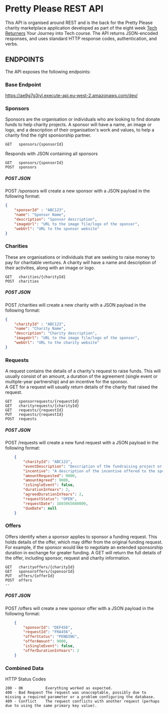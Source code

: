 # Pretty Please REST API

This API is organised around REST and is the back for the Pretty Please charity marketplace application developed as part of the eight week [Tech Returners](https://www.techreturners.com/) Your Journey into Tech course. The API returns JSON-encoded responses, and uses standard HTTP response codes, authentication, and verbs.


## ENDPOINTS
The API exposes the following endpoints:

### Base Endpoint 
https://ae9g7g3iyl.execute-api.eu-west-2.amazonaws.com/dev/


### Sponsors
Sponsors are the organisation or individuals who are looking to find donate funds to help charity projects. A sponsor will have a name, an image or logo, and a description of their organisation's work and values, to help a charity find the right sponsorship partner.

```
GET   sponsors/{sponsorId}
```
Responds with JSON containing all sponsors  
```
GET   sponsors/{sponsorId}
POST  sponsors 
```
##### POST JSON
POST /sponsors will create a new sponsor with a JSON payload in the following format: 
```json
{
    "sponsorId" : "ABC123",
    "name": "Sponsor Name",
    "description": "Sponsor description",
    "imageUrl": "URL to the image file/logo of the sponsor",
    "webUrl": "URL to the sponsor website"
}
```

### Charities

These are organisations or individuals that are seeking to raise money to pay for charitable ventures. A charity will have a name and description of their activities, along with an image or logo. 
```
GET   charities/{charityId}
POST  charities 
```
##### POST JSON
POST /charities will create a new charity with a JSON payload in the following format: 
```json
{
    "charityId" : "ABC123",
    "name": "Charity Name",
    "description": "Charity description",
    "imageUrl": "URL to the image file/logo of the sponsor",
    "webUrl": "URL to the charity website"
}
```



### Requests
A request contains the details of a charity's request to raise funds. This will usually consist of an amount, a duration of the agreement (single event or multiple-year partnership) and an incentive for the sponsor.  
A GET for a request will usually return details of the charity that raised the request.
```
GET   sponsorrequests/{requestId}
GET   charityrequests/{charityId}
GET   requests/{requestId}
PUT   requests/{requestId} 
POST  requests
```
##### POST JSON
POST /requests will create a new fund request with a JSON payload in the following format: 
```json
    {
        "charityId": "ABC123",
        "eventDescription": "Description of the fundraising project or event",
        "incentive": "A description of the incentive offered to the sponsors",
        "amountRequested": 9000,
        "amountAgreed": 9000,
        "isSingleEvent": false,
        "durationInYears": 2,
        "agreedDurationInYears": 2,
        "requestStatus": "OPEN",
        "requestDate": 1603065600000,
        "dueDate": null
    }
```

### Offers
Offers identify when a sponsor applies to sponsor a funding request. This holds details of the offer, which may differ from the original funding request. For example, if the sponsor would like to negotiate an extended sponsorship duration in exchange for greater funding.
A GET will return the full details of the offer, including sponsor, request and charity information.
```
GET   charityoffers/{charityId}
GET   sponsoroffers/{sponsorId}
PUT   offers/{offerId}
POST  offers
-- 
```
##### POST JSON
POST /offers will create a new sponsor offer with a JSON payload in the following format: 
```json
    {
        "sponsorId": "DEF456",
        "requestId": "FRA456",
        "offerStatus": "PENDING",
        "offerAmount": 9000,
        "isSingleEvent": false,
        "offerDurationInYears": 2
    }
```

### Combined Data


HTTP Status Codes
```
200 - OK          Everything worked as expected.
400 - Bad Request The request was unacceptable, possibly due to missing a required parameter or a problem configuring the database.
409 - Conflict    The request conflicts with another request (perhaps due to using the same primary key value).
```
